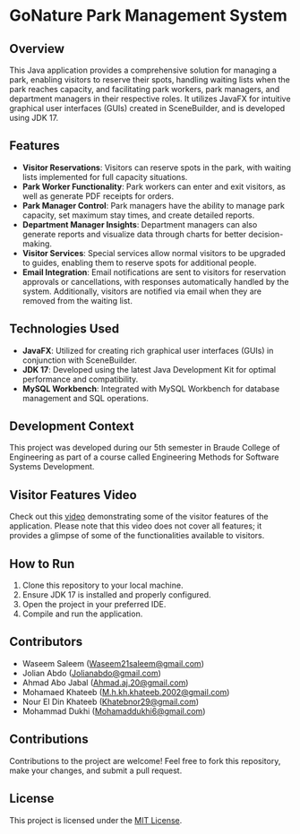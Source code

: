 # GoNature Park Management System

## Overview
This Java application provides a comprehensive solution for managing a park, enabling visitors to reserve their spots, handling waiting lists when the park reaches capacity, and facilitating park workers, park managers, and department managers in their respective roles. It utilizes JavaFX for intuitive graphical user interfaces (GUIs) created in SceneBuilder, and is developed using JDK 17.

## Features
- **Visitor Reservations**: Visitors can reserve spots in the park, with waiting lists implemented for full capacity situations.
- **Park Worker Functionality**: Park workers can enter and exit visitors, as well as generate PDF receipts for orders.
- **Park Manager Control**: Park managers have the ability to manage park capacity, set maximum stay times, and create detailed reports.
- **Department Manager Insights**: Department managers can also generate reports and visualize data through charts for better decision-making.
- **Visitor Services**: Special services allow normal visitors to be upgraded to guides, enabling them to reserve spots for additional people.
- **Email Integration**: Email notifications are sent to visitors for reservation approvals or cancellations, with responses automatically handled by the system. Additionally, visitors are notified via email when they are removed from the waiting list.

## Technologies Used
- **JavaFX**: Utilized for creating rich graphical user interfaces (GUIs) in conjunction with SceneBuilder.
- **JDK 17**: Developed using the latest Java Development Kit for optimal performance and compatibility.
- **MySQL Workbench**: Integrated with MySQL Workbench for database management and SQL operations.

## Development Context
This project was developed during our 5th semester in Braude College of Engineering as part of a course called Engineering Methods for Software Systems Development.

## Visitor Features Video
Check out this [video](https://drive.google.com/file/d/1aag-rKe_1Si7F1CVLTHawQQnPjgagkjK/view?usp=drive_link) demonstrating some of the visitor features of the application. Please note that this video does not cover all features; it provides a glimpse of some of the functionalities available to visitors.


## How to Run
1. Clone this repository to your local machine.
2. Ensure JDK 17 is installed and properly configured.
3. Open the project in your preferred IDE.
4. Compile and run the application.

## Contributors
- Waseem Saleem ([Waseem21saleem@gmail.com](mailto:Waseem21saleem@gmail.com))
- Jolian Abdo ([Jolianabdo@gmail.com](mailto:Jolianabdo@gmail.com))
- Ahmad Abo Jabal ([Ahmad.aj.20@gmail.com](mailto:Ahmad.aj.20@gmail.com))
- Mohamaed Khateeb ([M.h.kh.khateeb.2002@gmail.com](M.h.kh.khateeb.2002@gmail.com))
- Nour El Din Khateeb ([Khatebnor29@gmail.com](mailto:Khatebnor29@gmail.com))
- Mohammad Dukhi ([Mohamaddukhi6@gmail.com](mailto:Mohamaddukhi6@gmail.com))

## Contributions
Contributions to the project are welcome! Feel free to fork this repository, make your changes, and submit a pull request.

## License
This project is licensed under the [MIT License](LICENSE).
